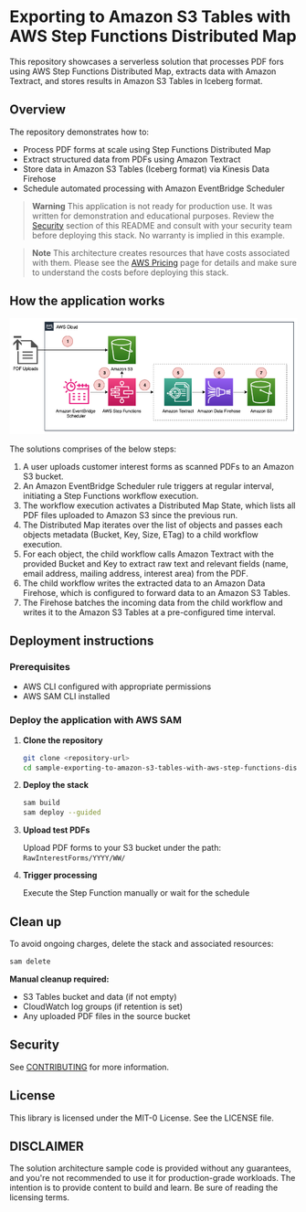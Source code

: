 # Exporting to Amazon S3 Tables with AWS Step Functions Distributed Map

This repository showcases a serverless solution that processes PDF fors using AWS Step Functions Distributed Map, extracts data with Amazon Textract, and stores results in Amazon S3 Tables in Iceberg format.

## Overview

The repository demonstrates how to:
- Process PDF forms at scale using Step Functions Distributed Map
- Extract structured data from PDFs using Amazon Textract
- Store data in Amazon S3 Tables (Iceberg format) via Kinesis Data Firehose
- Schedule automated processing with Amazon EventBridge Scheduler

> **Warning**
> This application is not ready for production use. It was written for demonstration and educational purposes. Review the [Security](#security) section of this README and consult with your security team before deploying this stack. No warranty is implied in this example.

> **Note**
> This architecture creates resources that have costs associated with them. Please see the [AWS Pricing](https://aws.amazon.com/pricing/) page for details and make sure to understand the costs before deploying this stack.

## How the application works

![Architecture](solution-architecture.png)

The solutions comprises of the below steps:

1.	A user uploads customer interest forms as scanned PDFs to an Amazon S3 bucket.
2.	An Amazon EventBridge Scheduler rule triggers at regular interval, initiating a Step Functions workflow execution.
3.	The workflow execution activates a Distributed Map State, which lists all PDF files uploaded to Amazon S3 since the previous run.
4.	The Distributed Map iterates over the list of objects and passes each objects metadata (Bucket, Key, Size, ETag) to a child workflow execution.
5.	For each object, the child workflow calls Amazon Textract with the provided Bucket and Key to extract raw text and relevant fields (name, email address, mailing address, interest area) from the PDF.
6.	The child workflow writes the extracted data to an Amazon Data Firehose, which is configured to forward data to an Amazon S3 Tables. 
7.	The Firehose batches the incoming data from the child workflow and writes it to the Amazon S3 Tables at a pre-configured time interval. 

## Deployment instructions   

### Prerequisites

* AWS CLI configured with appropriate permissions
* AWS SAM CLI installed

### Deploy the application with AWS SAM

1. **Clone the repository**
   ```bash
   git clone <repository-url>
   cd sample-exporting-to-amazon-s3-tables-with-aws-step-functions-distributed-map
   ```

2. **Deploy the stack**
   ```bash
   sam build
   sam deploy --guided
   ```

3. **Upload test PDFs**

   Upload PDF forms to your S3 bucket under the path: `RawInterestForms/YYYY/WW/`

5. **Trigger processing**

   Execute the Step Function manually or wait for the schedule

## Clean up

To avoid ongoing charges, delete the stack and associated resources:

```bash
sam delete
```

**Manual cleanup required:**
- S3 Tables bucket and data (if not empty)
- CloudWatch log groups (if retention is set)
- Any uploaded PDF files in the source bucket
   
## Security

See [CONTRIBUTING](CONTRIBUTING.md#security-issue-notifications) for more information.

## License

This library is licensed under the MIT-0 License. See the LICENSE file.

## DISCLAIMER

The solution architecture sample code is provided without any guarantees, and you're not recommended to use it for production-grade workloads. The intention is to provide content to build and learn. Be sure of reading the licensing terms.

